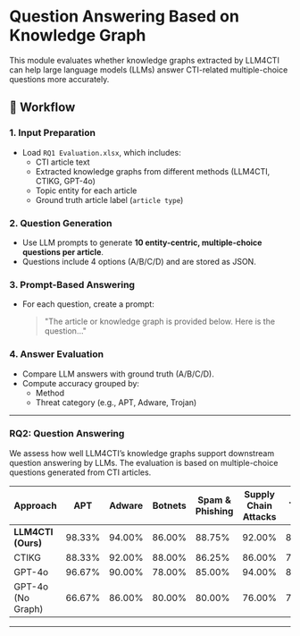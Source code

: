 # Question Answering Based on Knowledge Graph

This module evaluates whether knowledge graphs extracted by LLM4CTI can help large language models (LLMs) answer CTI-related multiple-choice questions more accurately.


## 🔄 Workflow

### 1. Input Preparation
- Load `RQ1 Evaluation.xlsx`, which includes:
  - CTI article text
  - Extracted knowledge graphs from different methods (LLM4CTI, CTIKG, GPT-4o)
  - Topic entity for each article
  - Ground truth article label (`article type`)

### 2. Question Generation
- Use LLM prompts to generate **10 entity-centric, multiple-choice questions per article**.
- Questions include 4 options (A/B/C/D) and are stored as JSON.

### 3. Prompt-Based Answering
- For each question, create a prompt:  
  > "The article or knowledge graph is provided below. Here is the question..."

### 4. Answer Evaluation
- Compare LLM answers with ground truth (A/B/C/D).
- Compute accuracy grouped by:
  - Method
  - Threat category (e.g., APT, Adware, Trojan)
---

### RQ2: Question Answering

We assess how well LLM4CTI’s knowledge graphs support downstream question answering by LLMs. The evaluation is based on multiple-choice questions generated from CTI articles.

| Approach               | APT     | Adware  | Botnets | Spam & Phishing | Supply Chain Attacks | Trojan  | Virus   | Vulns & Exploits | **Average** |
|------------------------|---------|---------|---------|------------------|------------------------|---------|---------|-------------------|-------------|
| **LLM4CTI (Ours)**     | 98.33%  | 94.00%  | 86.00%  | 88.75%           | 92.00%                 | 86.00%  | 95.00%  | 86.00%            | **90.40%**  |
| CTIKG                  | 88.33%  | 92.00%  | 88.00%  | 86.25%           | 86.00%                 | 79.00%  | 91.67%  | 88.00%            | 86.60%      |
| GPT-4o                 | 96.67%  | 90.00%  | 78.00%  | 85.00%           | 94.00%                 | 85.00%  | 88.33%  | 88.00%            | 87.80%      |
| GPT-4o (No Graph)      | 66.67%  | 86.00%  | 80.00%  | 80.00%           | 76.00%                 | 75.00%  | 81.67%  | 78.00%            | 77.60%      |

---
